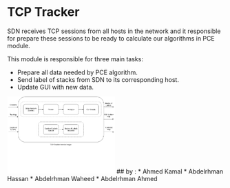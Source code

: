 # TCP Tracker

SDN receives TCP sessions from all hosts in the network and it responsible for prepare these sessions to be ready to calculate our algorithms in PCE module.

This module is responsible for three main tasks:
* Prepare all data needed by PCE algorithm.
* Send label of stacks from SDN to its corresponding host.
* Update GUI with new data.

<img src="https://raw.githubusercontent.com/Conges/TCP-Tracker/master/images/module-design.png" alt="Drawing" style="width: 250px;"/>
## by : 
* Ahmed Kamal
* Abdelrhman Hassan
* Abdelrhman Waheed
* Abdelrhman Ahmed

